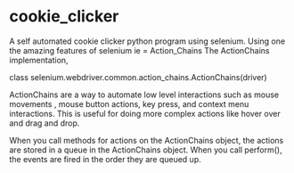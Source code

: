 # cookie_clicker
A self automated cookie clicker python program using selenium. 
Using one the amazing features of selenium
ie = Action_Chains
The ActionChains implementation,

class selenium.webdriver.common.action_chains.ActionChains(driver)

ActionChains are a way to automate low level interactions such as mouse movements
, mouse button actions, key press, and context menu interactions.
This is useful for doing more complex actions like hover over and drag and drop.

When you call methods for actions on the ActionChains object, the actions are stored in a queue in the ActionChains object.
When you call perform(), the events are fired in the order they are queued up.

